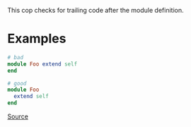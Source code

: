 
This cop checks for trailing code after the module definition.

# Examples

```ruby
# bad
module Foo extend self
end

# good
module Foo
  extend self
end
```

[Source](http://www.rubydoc.info/gems/rubocop/RuboCop/Cop/Style/TrailingBodyOnModule)
